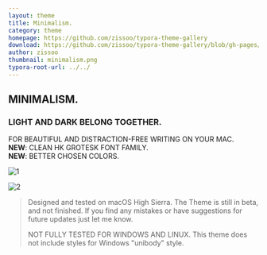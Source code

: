 ```yaml
---
layout: theme
title: Minimalism.
category: theme
homepage: https://github.com/zissoo/typora-theme-gallery
download: https://github.com/zissoo/typora-theme-gallery/blob/gh-pages/media/theme/minimalism/minimalism.zip?raw=true
author: zissoo
thumbnail: minimalism.png
typora-root-url: ../../
---
```




## MINIMALISM.

### LIGHT AND DARK BELONG TOGETHER.

FOR BEAUTIFUL AND DISTRACTION-FREE WRITING ON YOUR MAC.   
**NEW**: CLEAN HK GROTESK FONT FAMILY.  
**NEW**: BETTER CHOSEN COLORS.



![1](https://www.dropbox.com/s/s4ek3ijc4q7x197/Zeichenfl%C3%A4che%201.png?raw=1)

![2](https://www.dropbox.com/s/j7m2rozg9gwkw92/Zeichenfl%C3%A4che%202.png?raw=1)

> Designed and tested on macOS High Sierra. The Theme is still in beta, and not finished. If you find any mistakes or have suggestions for future updates just let me know.
>
> NOT FULLY TESTED FOR WINDOWS AND LINUX. 
> This theme does not include styles for Windows "unibody" style.
